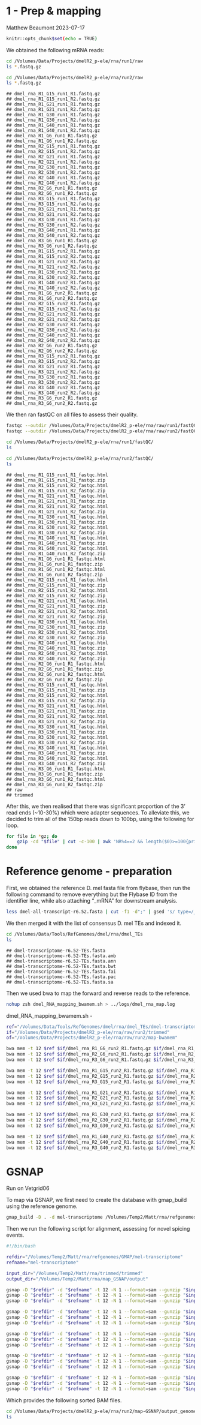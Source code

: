 1 - Prep & mapping
================
Matthew Beaumont
2023-07-17

``` bash
knitr::opts_chunk$set(echo = TRUE)
```

We obtained the following mRNA reads:

``` bash
cd /Volumes/Data/Projects/dmelR2_p-ele/rna/run1/raw
ls *.fastq.gz

cd /Volumes/Data/Projects/dmelR2_p-ele/rna/run2/raw
ls *.fastq.gz
```

    ## dmel_rna_R1_G15_run1_R1.fastq.gz
    ## dmel_rna_R1_G15_run1_R2.fastq.gz
    ## dmel_rna_R1_G21_run1_R1.fastq.gz
    ## dmel_rna_R1_G21_run1_R2.fastq.gz
    ## dmel_rna_R1_G30_run1_R1.fastq.gz
    ## dmel_rna_R1_G30_run1_R2.fastq.gz
    ## dmel_rna_R1_G40_run1_R1.fastq.gz
    ## dmel_rna_R1_G40_run1_R2.fastq.gz
    ## dmel_rna_R1_G6_run1_R1.fastq.gz
    ## dmel_rna_R1_G6_run1_R2.fastq.gz
    ## dmel_rna_R2_G15_run1_R1.fastq.gz
    ## dmel_rna_R2_G15_run1_R2.fastq.gz
    ## dmel_rna_R2_G21_run1_R1.fastq.gz
    ## dmel_rna_R2_G21_run1_R2.fastq.gz
    ## dmel_rna_R2_G30_run1_R1.fastq.gz
    ## dmel_rna_R2_G30_run1_R2.fastq.gz
    ## dmel_rna_R2_G40_run1_R1.fastq.gz
    ## dmel_rna_R2_G40_run1_R2.fastq.gz
    ## dmel_rna_R2_G6_run1_R1.fastq.gz
    ## dmel_rna_R2_G6_run1_R2.fastq.gz
    ## dmel_rna_R3_G15_run1_R1.fastq.gz
    ## dmel_rna_R3_G15_run1_R2.fastq.gz
    ## dmel_rna_R3_G21_run1_R1.fastq.gz
    ## dmel_rna_R3_G21_run1_R2.fastq.gz
    ## dmel_rna_R3_G30_run1_R1.fastq.gz
    ## dmel_rna_R3_G30_run1_R2.fastq.gz
    ## dmel_rna_R3_G40_run1_R1.fastq.gz
    ## dmel_rna_R3_G40_run1_R2.fastq.gz
    ## dmel_rna_R3_G6_run1_R1.fastq.gz
    ## dmel_rna_R3_G6_run1_R2.fastq.gz
    ## dmel_rna_R1_G15_run2_R1.fastq.gz
    ## dmel_rna_R1_G15_run2_R2.fastq.gz
    ## dmel_rna_R1_G21_run2_R1.fastq.gz
    ## dmel_rna_R1_G21_run2_R2.fastq.gz
    ## dmel_rna_R1_G30_run2_R1.fastq.gz
    ## dmel_rna_R1_G30_run2_R2.fastq.gz
    ## dmel_rna_R1_G40_run2_R1.fastq.gz
    ## dmel_rna_R1_G40_run2_R2.fastq.gz
    ## dmel_rna_R1_G6_run2_R1.fastq.gz
    ## dmel_rna_R1_G6_run2_R2.fastq.gz
    ## dmel_rna_R2_G15_run2_R1.fastq.gz
    ## dmel_rna_R2_G15_run2_R2.fastq.gz
    ## dmel_rna_R2_G21_run2_R1.fastq.gz
    ## dmel_rna_R2_G21_run2_R2.fastq.gz
    ## dmel_rna_R2_G30_run2_R1.fastq.gz
    ## dmel_rna_R2_G30_run2_R2.fastq.gz
    ## dmel_rna_R2_G40_run2_R1.fastq.gz
    ## dmel_rna_R2_G40_run2_R2.fastq.gz
    ## dmel_rna_R2_G6_run2_R1.fastq.gz
    ## dmel_rna_R2_G6_run2_R2.fastq.gz
    ## dmel_rna_R3_G15_run2_R1.fastq.gz
    ## dmel_rna_R3_G15_run2_R2.fastq.gz
    ## dmel_rna_R3_G21_run2_R1.fastq.gz
    ## dmel_rna_R3_G21_run2_R2.fastq.gz
    ## dmel_rna_R3_G30_run2_R1.fastq.gz
    ## dmel_rna_R3_G30_run2_R2.fastq.gz
    ## dmel_rna_R3_G40_run2_R1.fastq.gz
    ## dmel_rna_R3_G40_run2_R2.fastq.gz
    ## dmel_rna_R3_G6_run2_R1.fastq.gz
    ## dmel_rna_R3_G6_run2_R2.fastq.gz

We then ran fastQC on all files to assess their quality.

``` bash
fastqc --outdir /Volumes/Data/Projects/dmelR2_p-ele/rna/raw/run1/fastQC /Volumes/Data/Projects/dmelR2_p-ele/rna/run1/raw/*fastq.gz
fastqc --outdir /Volumes/Data/Projects/dmelR2_p-ele/rna/raw/run2/fastQC /Volumes/Data/Projects/dmelR2_p-ele/rna/run2/raw/*fastq.gz
```

``` bash
cd /Volumes/Data/Projects/dmelR2_p-ele/rna/run1/fastQC/
ls

cd /Volumes/Data/Projects/dmelR2_p-ele/rna/run2/fastQC/
ls
```

    ## dmel_rna_R1_G15_run1_R1_fastqc.html
    ## dmel_rna_R1_G15_run1_R1_fastqc.zip
    ## dmel_rna_R1_G15_run1_R2_fastqc.html
    ## dmel_rna_R1_G15_run1_R2_fastqc.zip
    ## dmel_rna_R1_G21_run1_R1_fastqc.html
    ## dmel_rna_R1_G21_run1_R1_fastqc.zip
    ## dmel_rna_R1_G21_run1_R2_fastqc.html
    ## dmel_rna_R1_G21_run1_R2_fastqc.zip
    ## dmel_rna_R1_G30_run1_R1_fastqc.html
    ## dmel_rna_R1_G30_run1_R1_fastqc.zip
    ## dmel_rna_R1_G30_run1_R2_fastqc.html
    ## dmel_rna_R1_G30_run1_R2_fastqc.zip
    ## dmel_rna_R1_G40_run1_R1_fastqc.html
    ## dmel_rna_R1_G40_run1_R1_fastqc.zip
    ## dmel_rna_R1_G40_run1_R2_fastqc.html
    ## dmel_rna_R1_G40_run1_R2_fastqc.zip
    ## dmel_rna_R1_G6_run1_R1_fastqc.html
    ## dmel_rna_R1_G6_run1_R1_fastqc.zip
    ## dmel_rna_R1_G6_run1_R2_fastqc.html
    ## dmel_rna_R1_G6_run1_R2_fastqc.zip
    ## dmel_rna_R2_G15_run1_R1_fastqc.html
    ## dmel_rna_R2_G15_run1_R1_fastqc.zip
    ## dmel_rna_R2_G15_run1_R2_fastqc.html
    ## dmel_rna_R2_G15_run1_R2_fastqc.zip
    ## dmel_rna_R2_G21_run1_R1_fastqc.html
    ## dmel_rna_R2_G21_run1_R1_fastqc.zip
    ## dmel_rna_R2_G21_run1_R2_fastqc.html
    ## dmel_rna_R2_G21_run1_R2_fastqc.zip
    ## dmel_rna_R2_G30_run1_R1_fastqc.html
    ## dmel_rna_R2_G30_run1_R1_fastqc.zip
    ## dmel_rna_R2_G30_run1_R2_fastqc.html
    ## dmel_rna_R2_G30_run1_R2_fastqc.zip
    ## dmel_rna_R2_G40_run1_R1_fastqc.html
    ## dmel_rna_R2_G40_run1_R1_fastqc.zip
    ## dmel_rna_R2_G40_run1_R2_fastqc.html
    ## dmel_rna_R2_G40_run1_R2_fastqc.zip
    ## dmel_rna_R2_G6_run1_R1_fastqc.html
    ## dmel_rna_R2_G6_run1_R1_fastqc.zip
    ## dmel_rna_R2_G6_run1_R2_fastqc.html
    ## dmel_rna_R2_G6_run1_R2_fastqc.zip
    ## dmel_rna_R3_G15_run1_R1_fastqc.html
    ## dmel_rna_R3_G15_run1_R1_fastqc.zip
    ## dmel_rna_R3_G15_run1_R2_fastqc.html
    ## dmel_rna_R3_G15_run1_R2_fastqc.zip
    ## dmel_rna_R3_G21_run1_R1_fastqc.html
    ## dmel_rna_R3_G21_run1_R1_fastqc.zip
    ## dmel_rna_R3_G21_run1_R2_fastqc.html
    ## dmel_rna_R3_G21_run1_R2_fastqc.zip
    ## dmel_rna_R3_G30_run1_R1_fastqc.html
    ## dmel_rna_R3_G30_run1_R1_fastqc.zip
    ## dmel_rna_R3_G30_run1_R2_fastqc.html
    ## dmel_rna_R3_G30_run1_R2_fastqc.zip
    ## dmel_rna_R3_G40_run1_R1_fastqc.html
    ## dmel_rna_R3_G40_run1_R1_fastqc.zip
    ## dmel_rna_R3_G40_run1_R2_fastqc.html
    ## dmel_rna_R3_G40_run1_R2_fastqc.zip
    ## dmel_rna_R3_G6_run1_R1_fastqc.html
    ## dmel_rna_R3_G6_run1_R1_fastqc.zip
    ## dmel_rna_R3_G6_run1_R2_fastqc.html
    ## dmel_rna_R3_G6_run1_R2_fastqc.zip
    ## raw
    ## trimmed

After this, we then realised that there was significant proportion of
the 3’ read ends (~10-30%) which were adapter sequences. To alleviate
this, we decided to trim all of the 150bp reads down to 100bp, using the
following for loop.

``` bash
for file in *gz; do
    gzip -cd "$file" | cut -c-100 | awk 'NR%4==2 && length($0)>=100{print prev; print $0; getline; print $0; getline; print $0} {prev=$0}' | gzip -c > "trimmed/${file}"
done
```

# Reference genome - preparation

First, we obtained the reference D. mel fasta file from flybase, then
run the following command to remove everything but the Flybase ID from
the identifier line, while also attaching “\_mRNA” for downstream
analysis.

``` bash
less dmel-all-transcript-r6.52.fasta | cut -f1 -d";" | gsed 's/ type=/_/' > dmel-transcriptome-r6.52.fasta
```

We then merged it with the list of consensus D. mel TEs and indexed it.

``` bash
cd /Volumes/Data/Tools/RefGenomes/dmel/rna/dmel_TEs
ls
```

    ## dmel-transcriptome-r6.52-TEs.fasta
    ## dmel-transcriptome-r6.52-TEs.fasta.amb
    ## dmel-transcriptome-r6.52-TEs.fasta.ann
    ## dmel-transcriptome-r6.52-TEs.fasta.bwt
    ## dmel-transcriptome-r6.52-TEs.fasta.fai
    ## dmel-transcriptome-r6.52-TEs.fasta.pac
    ## dmel-transcriptome-r6.52-TEs.fasta.sa

Then we used bwa to map the forward and reverse reads to the reference.

``` bash
nohup zsh dmel_RNA_mapping_bwamem.sh > ../logs/dmel_rna_map.log
```

dmel_RNA_mapping_bwamem.sh -

``` bash
ref="/Volumes/Data/Tools/RefGenomes/dmel/rna/dmel_TEs/dmel-transcriptome-r6.52-TEs.fasta"
if="/Volumes/Data/Projects/dmelR2_p-ele/rna/raw/run2/trimmed"
of="/Volumes/Data/Projects/dmelR2_p-ele/rna/raw/run2/map-bwamem"

bwa mem -t 12 $ref $if/dmel_rna_R1_G6_run2_R1.fastq.gz $if/dmel_rna_R1_G6_run2_R2.fastq.gz | samtools sort -m 2G --output-fmt BAM --threads 2 -o $of/dmel_R1G6_run2.sort.bam
bwa mem -t 12 $ref $if/dmel_rna_R2_G6_run2_R1.fastq.gz $if/dmel_rna_R2_G6_run2_R2.fastq.gz | samtools sort -m 2G --output-fmt BAM --threads 2 -o $of/dmel_R2G6_run2.sort.bam
bwa mem -t 12 $ref $if/dmel_rna_R3_G6_run2_R1.fastq.gz $if/dmel_rna_R3_G6_run2_R2.fastq.gz | samtools sort -m 2G --output-fmt BAM --threads 2 -o $of/dmel_R3G6_run2.sort.bam

bwa mem -t 12 $ref $if/dmel_rna_R1_G15_run2_R1.fastq.gz $if/dmel_rna_R1_G15_run2_R2.fastq.gz | samtools sort -m 2G --output-fmt BAM --threads 2 -o $of/dmel_R1G15_run2.sort.bam
bwa mem -t 12 $ref $if/dmel_rna_R2_G15_run2_R1.fastq.gz $if/dmel_rna_R2_G15_run2_R2.fastq.gz | samtools sort -m 2G --output-fmt BAM --threads 2 -o $of/dmel_R2G15_run2.sort.bam
bwa mem -t 12 $ref $if/dmel_rna_R3_G15_run2_R1.fastq.gz $if/dmel_rna_R3_G15_run2_R2.fastq.gz | samtools sort -m 2G --output-fmt BAM --threads 2 -o $of/dmel_R3G15_run2.sort.bam

bwa mem -t 12 $ref $if/dmel_rna_R1_G21_run2_R1.fastq.gz $if/dmel_rna_R1_G21_run2_R2.fastq.gz | samtools sort -m 2G --output-fmt BAM --threads 2 -o $of/dmel_R1G21_run2.sort.bam
bwa mem -t 12 $ref $if/dmel_rna_R2_G21_run2_R1.fastq.gz $if/dmel_rna_R2_G21_run2_R2.fastq.gz | samtools sort -m 2G --output-fmt BAM --threads 2 -o $of/dmel_R2G21_run2.sort.bam
bwa mem -t 12 $ref $if/dmel_rna_R3_G21_run2_R1.fastq.gz $if/dmel_rna_R3_G21_run2_R2.fastq.gz | samtools sort -m 2G --output-fmt BAM --threads 2 -o $of/dmel_R3G21_run2.sort.bam

bwa mem -t 12 $ref $if/dmel_rna_R1_G30_run2_R1.fastq.gz $if/dmel_rna_R1_G30_run2_R2.fastq.gz | samtools sort -m 2G --output-fmt BAM --threads 2 -o $of/dmel_R1G30_run2.sort.bam
bwa mem -t 12 $ref $if/dmel_rna_R2_G30_run2_R1.fastq.gz $if/dmel_rna_R2_G30_run2_R2.fastq.gz | samtools sort -m 2G --output-fmt BAM --threads 2 -o $of/dmel_R2G30_run2.sort.bam
bwa mem -t 12 $ref $if/dmel_rna_R3_G30_run2_R1.fastq.gz $if/dmel_rna_R3_G30_run2_R2.fastq.gz | samtools sort -m 2G --output-fmt BAM --threads 2 -o $of/dmel_R3G30_run2.sort.bam

bwa mem -t 12 $ref $if/dmel_rna_R1_G40_run2_R1.fastq.gz $if/dmel_rna_R1_G40_run2_R2.fastq.gz | samtools sort -m 2G --output-fmt BAM --threads 2 -o $of/dmel_R1G40_run2.sort.bam
bwa mem -t 12 $ref $if/dmel_rna_R2_G40_run2_R1.fastq.gz $if/dmel_rna_R2_G40_run2_R2.fastq.gz | samtools sort -m 2G --output-fmt BAM --threads 2 -o $of/dmel_R2G40_run2.sort.bam
bwa mem -t 12 $ref $if/dmel_rna_R3_G40_run2_R1.fastq.gz $if/dmel_rna_R3_G40_run2_R2.fastq.gz | samtools sort -m 2G --output-fmt BAM --threads 2 -o $of/dmel_R3G40_run2.sort.bam
```

# GSNAP

Run on Vetgrid06

To map via GSNAP, we first need to create the database with gmap_build
using the reference genome.

``` bash
gmap_build -D . -d mel-transcriptome /Volumes/Temp2/Matt/rna/refgenomes/dmel/dmel_TEs/dmel-transcriptome-r6.52-TEs.fasta
```

Then we run the following script for alignment, assessing for novel
spicing events.

``` bash
#!/bin/bash

refdir="/Volumes/Temp2/Matt/rna/refgenomes/GMAP/mel-transcriptome"
refname="mel-transcriptome"

input_dir="/Volumes/Temp2/Matt/rna/trimmed/trimmed"
output_dir="/Volumes/Temp2/Matt/rna/map_GSNAP/output"

gsnap -D "$refdir" -d "$refname" -t 12 -N 1 --format=sam --gunzip "$input_dir/dmel_rna_R1_G6_run2_R1.fastq.gz" "$input_dir/dmel_rna_R1_G6_run2_R2.fastq.gz" | samtools sort -m 2G --output-fmt BAM --threads 2 -o "$output_dir/gt_R1G6.sort.bam"
gsnap -D "$refdir" -d "$refname" -t 12 -N 1 --format=sam --gunzip "$input_dir/dmel_rna_R2_G6_run2_R1.fastq.gz" "$input_dir/dmel_rna_R2_G6_run2_R2.fastq.gz" | samtools sort -m 2G --output-fmt BAM --threads 2 -o "$output_dir/gt_R2G6.sort.bam"
gsnap -D "$refdir" -d "$refname" -t 12 -N 1 --format=sam --gunzip "$input_dir/dmel_rna_R3_G6_run2_R1.fastq.gz" "$input_dir/dmel_rna_R3_G6_run2_R2.fastq.gz" | samtools sort -m 2G --output-fmt BAM --threads 2 -o "$output_dir/gt_R3G6.sort.bam"

gsnap -D "$refdir" -d "$refname" -t 12 -N 1 --format=sam --gunzip "$input_dir/dmel_rna_R1_G15_run2_R1.fastq.gz" "$input_dir/dmel_rna_R1_G15_run2_R2.fastq.gz" | samtools sort -m 2G --output-fmt BAM --threads 2 -o "$output_dir/gt_R1G15.sort.bam"
gsnap -D "$refdir" -d "$refname" -t 12 -N 1 --format=sam --gunzip "$input_dir/dmel_rna_R2_G15_run2_R1.fastq.gz" "$input_dir/dmel_rna_R2_G15_run2_R2.fastq.gz" | samtools sort -m 2G --output-fmt BAM --threads 2 -o "$output_dir/gt_R2G15.sort.bam"
gsnap -D "$refdir" -d "$refname" -t 12 -N 1 --format=sam --gunzip "$input_dir/dmel_rna_R3_G15_run2_R1.fastq.gz" "$input_dir/dmel_rna_R3_G15_run2_R2.fastq.gz" | samtools sort -m 2G --output-fmt BAM --threads 2 -o "$output_dir/gt_R3G15.sort.bam"

gsnap -D "$refdir" -d "$refname" -t 12 -N 1 --format=sam --gunzip "$input_dir/dmel_rna_R1_G21_run2_R1.fastq.gz" "$input_dir/dmel_rna_R1_G21_run2_R2.fastq.gz" | samtools sort -m 2G --output-fmt BAM --threads 2 -o "$output_dir/gt_R1G21.sort.bam"
gsnap -D "$refdir" -d "$refname" -t 12 -N 1 --format=sam --gunzip "$input_dir/dmel_rna_R2_G21_run2_R1.fastq.gz" "$input_dir/dmel_rna_R2_G21_run2_R2.fastq.gz" | samtools sort -m 2G --output-fmt BAM --threads 2 -o "$output_dir/gt_R2G21.sort.bam"
gsnap -D "$refdir" -d "$refname" -t 12 -N 1 --format=sam --gunzip "$input_dir/dmel_rna_R3_G21_run2_R1.fastq.gz" "$input_dir/dmel_rna_R3_G21_run2_R2.fastq.gz" | samtools sort -m 2G --output-fmt BAM --threads 2 -o "$output_dir/gt_R3G21.sort.bam"

gsnap -D "$refdir" -d "$refname" -t 12 -N 1 --format=sam --gunzip "$input_dir/dmel_rna_R1_G30_run2_R1.fastq.gz" "$input_dir/dmel_rna_R1_G30_run2_R2.fastq.gz" | samtools sort -m 2G --output-fmt BAM --threads 2 -o "$output_dir/gt_R1G30.sort.bam"
gsnap -D "$refdir" -d "$refname" -t 12 -N 1 --format=sam --gunzip "$input_dir/dmel_rna_R2_G30_run2_R1.fastq.gz" "$input_dir/dmel_rna_R2_G30_run2_R2.fastq.gz" | samtools sort -m 2G --output-fmt BAM --threads 2 -o "$output_dir/gt_R2G30.sort.bam"
gsnap -D "$refdir" -d "$refname" -t 12 -N 1 --format=sam --gunzip "$input_dir/dmel_rna_R3_G30_run2_R1.fastq.gz" "$input_dir/dmel_rna_R3_G30_run2_R2.fastq.gz" | samtools sort -m 2G --output-fmt BAM --threads 2 -o "$output_dir/gt_R3G30.sort.bam"

gsnap -D "$refdir" -d "$refname" -t 12 -N 1 --format=sam --gunzip "$input_dir/dmel_rna_R1_G40_run2_R1.fastq.gz" "$input_dir/dmel_rna_R1_G40_run2_R2.fastq.gz" | samtools sort -m 2G --output-fmt BAM --threads 2 -o "$output_dir/gt_R1G40.sort.bam"
gsnap -D "$refdir" -d "$refname" -t 12 -N 1 --format=sam --gunzip "$input_dir/dmel_rna_R2_G40_run2_R1.fastq.gz" "$input_dir/dmel_rna_R2_G40_run2_R2.fastq.gz" | samtools sort -m 2G --output-fmt BAM --threads 2 -o "$output_dir/gt_R2G40.sort.bam"
gsnap -D "$refdir" -d "$refname" -t 12 -N 1 --format=sam --gunzip "$input_dir/dmel_rna_R3_G40_run2_R1.fastq.gz" "$input_dir/dmel_rna_R3_G40_run2_R2.fastq.gz" | samtools sort -m 2G --output-fmt BAM --threads 2 -o "$output_dir/gt_R3G40.sort.bam"
```

Which provides the following sorted BAM files.

``` bash
cd /Volumes/Data/Projects/dmelR2_p-ele/rna/run2/map-GSNAP/output_genome
ls
```
